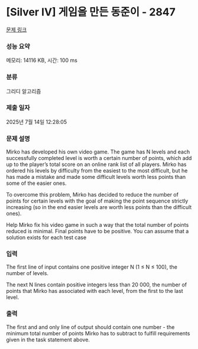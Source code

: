 # [Silver IV] 게임을 만든 동준이 - 2847 

[문제 링크](https://www.acmicpc.net/problem/2847) 

### 성능 요약

메모리: 14116 KB, 시간: 100 ms

### 분류

그리디 알고리즘

### 제출 일자

2025년 7월 14일 12:28:05

### 문제 설명

<p>Mirko has developed his own video game. The game has N levels and each successfully completed level is worth a certain number of points, which add up to the player’s total score on an online rank list of all players. Mirko has ordered his levels by difficulty from the easiest to the most difficult, but he has made a mistake and made some difficult levels worth less points than some of the easier ones.</p>

<p>To overcome this problem, Mirko has decided to reduce the number of points for certain levels with the goal of making the point sequence strictly increasing (so in the end easier levels are worth less points than the difficult ones).</p>

<p>Help Mirko fix his video game in such a way that the total number of points reduced is minimal. Final points have to be positive. You can assume that a solution exists for each test case</p>

### 입력 

 <p>The first line of input contains one positive integer N (1 ≤ N ≤ 100), the number of levels.</p>

<p>The next N lines contain positive integers less than 20 000, the number of points that Mirko has associated with each level, from the first to the last level.</p>

### 출력 

 <p>The first and and only line of output should contain one number - the minimum total number of points Mirko has to subtract to fulfill requirements given in the task statement above.</p>

